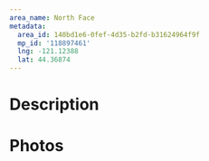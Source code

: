 ```yaml
---
area_name: North Face
metadata:
  area_id: 140bd1e6-0fef-4d35-b2fd-b31624964f9f
  mp_id: '118897461'
  lng: -121.12388
  lat: 44.36874
---
```

# Description

# Photos

